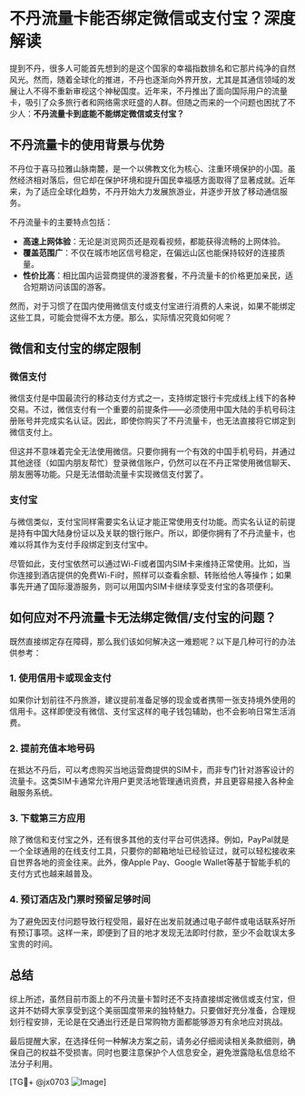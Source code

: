 # 不丹流量卡能否绑定微信或支付宝？深度解读

提到不丹，很多人可能首先想到的是这个国家的幸福指数排名和它那片纯净的自然风光。然而，随着全球化的推进，不丹也逐渐向外界开放，尤其是其通信领域的发展让人不得不重新审视这个神秘国度。近年来，不丹推出了面向国际用户的流量卡，吸引了众多旅行者和网络需求旺盛的人群。但随之而来的一个问题也困扰了不少人：**不丹流量卡到底能不能绑定微信或支付宝？**

## 不丹流量卡的使用背景与优势

不丹位于喜马拉雅山脉南麓，是一个以佛教文化为核心、注重环境保护的小国。虽然经济相对落后，但它却在保护环境和提升国民幸福感方面取得了显著成就。近年来，为了适应全球化趋势，不丹开始大力发展旅游业，并逐步开放了移动通信服务。

不丹流量卡的主要特点包括：

- **高速上网体验**：无论是浏览网页还是观看视频，都能获得流畅的上网体验。
- **覆盖范围广**：不仅在城市地区信号稳定，在偏远山区也能保持较好的连接质量。
- **性价比高**：相比国内运营商提供的漫游套餐，不丹流量卡的价格更加亲民，适合短期访问该国的游客。

然而，对于习惯了在国内使用微信支付或支付宝进行消费的人来说，如果不能绑定这些工具，可能会觉得不太方便。那么，实际情况究竟如何呢？

## 微信和支付宝的绑定限制

### 微信支付
微信支付是中国最流行的移动支付方式之一，支持绑定银行卡完成线上线下的各种交易。不过，微信支付有一个重要的前提条件——必须使用中国大陆的手机号码注册账号并完成实名认证。因此，即使你购买了不丹流量卡，也无法直接将它绑定到微信支付上。

但这并不意味着完全无法使用微信。只要你拥有一个有效的中国手机号码，并通过其他途径（如国内朋友帮忙）登录微信账户，仍然可以在不丹正常使用微信聊天、朋友圈等功能。只是无法借助流量卡实现微信支付罢了。

### 支付宝
与微信类似，支付宝同样需要实名认证才能正常使用支付功能。而实名认证的前提是持有中国大陆身份证以及关联的银行账户。所以，即便你拥有了不丹流量卡，也难以将其作为支付手段绑定到支付宝中。

尽管如此，支付宝依然可以通过Wi-Fi或者国内SIM卡来维持正常使用。比如，当你连接到酒店提供的免费Wi-Fi时，照样可以查看余额、转账给他人等操作；如果事先开通了国际漫游服务，则可以用国内SIM卡继续享受支付宝的各项便利。

## 如何应对不丹流量卡无法绑定微信/支付宝的问题？

既然直接绑定存在障碍，那么我们该如何解决这一难题呢？以下是几种可行的办法供参考：

### 1. 使用信用卡或现金支付
如果你计划前往不丹旅游，建议提前准备足够的现金或者携带一张支持境外使用的信用卡。这样即使没有微信、支付宝这样的电子钱包辅助，也不会影响日常生活消费。

### 2. 提前充值本地号码
在抵达不丹后，可以考虑购买当地运营商提供的SIM卡，而非专门针对游客设计的流量卡。这类SIM卡通常允许用户更灵活地管理通讯资费，并且更容易接入各种金融服务系统。

### 3. 下载第三方应用
除了微信和支付宝之外，还有很多其他的支付平台可供选择。例如，PayPal就是一个全球通用的在线支付工具，只要你的邮箱地址已经验证过，就可以轻松接收来自世界各地的资金往来。此外，像Apple Pay、Google Wallet等基于智能手机的支付方式也越来越普及。

### 4. 预订酒店及门票时预留足够时间
为了避免因支付问题导致行程受阻，最好在出发前就通过电子邮件或电话联系好所有预订事项。这样一来，即便到了目的地才发现无法即时付款，至少不会耽误太多宝贵的时间。

## 总结

综上所述，虽然目前市面上的不丹流量卡暂时还不支持直接绑定微信或支付宝，但这并不妨碍大家享受到这个美丽国度带来的独特魅力。只要做好充分准备，合理规划行程安排，无论是在交通出行还是日常购物方面都能够游刃有余地应对挑战。

最后提醒大家，在选择任何一种解决方案之前，请务必仔细阅读相关条款细则，确保自己的权益不受损害。同时也要注意保护个人信息安全，避免泄露隐私信息给不法分子利用。

[TG💪+ @jx0703 ![Image](https://github.com/user-attachments/assets/dbca1d08-cadb-493c-b0ec-ad6f7a83f270)]